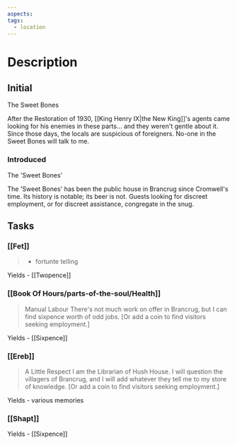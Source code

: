 ```yaml
---
aspects: 
tags:
  - location
---
```

# Description
## Initial
The Sweet Bones 

After the Restoration of 1930, [[King Henry IX|the New King]]'s agents came looking for his enemies in these parts... and they weren't gentle about it. Since those days, the locals are suspicious of foreigners. No-one in the Sweet Bones will talk to me.

### Introduced
The 'Sweet Bones'

The 'Sweet Bones' has been the public house in Brancrug since Cromwell's time. Its history is notable; its beer is not. Guests looking for discreet employment, or for discreet assistance, congregate in the snug.

## Tasks
### [[Fet]]
> - fortunte telling 

Yields - [[Twopence]]

### [[Book Of Hours/parts-of-the-soul/Health]]
> Manual Labour 
> There's not much work on offer in Brancrug, but I can find sixpence worth of odd jobs. [Or add a coin to find visitors seeking employment.] 

Yields - [[Sixpence]]

### [[Ereb]]
> A Little Respect
> I am the Librarian of Hush House. I will question the villagers of Brancrug, and I will add whatever they tell me to my store of knowledge. [Or add a coin to find visitors seeking employment.]

Yields - various memories

### [[Shapt]]
Yields - [[Sixpence]]